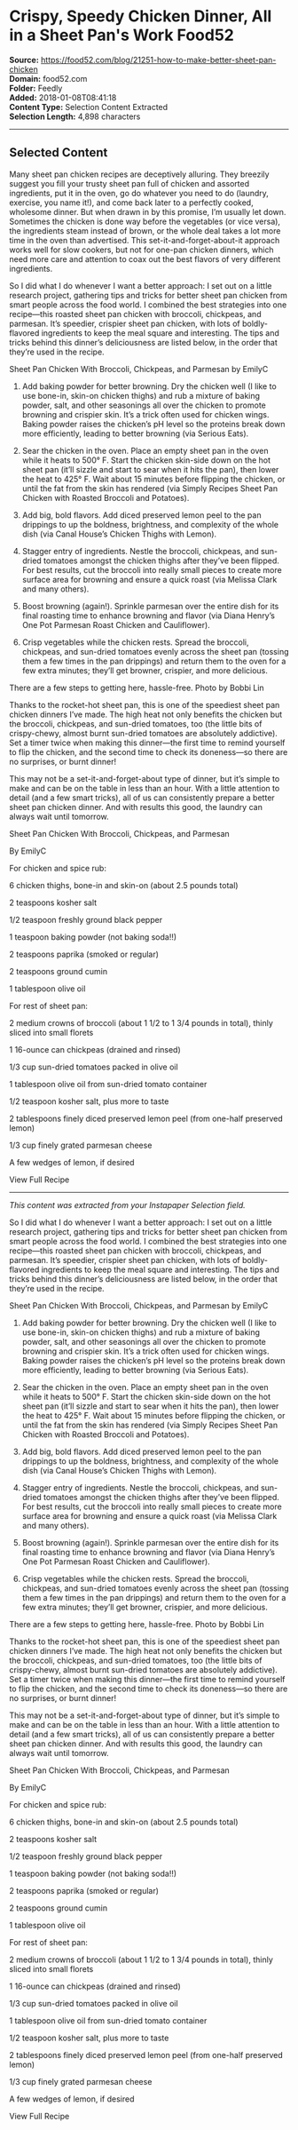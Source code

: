 # Crispy, Speedy Chicken Dinner, All in a Sheet Pan's Work Food52

**Source:** https://food52.com/blog/21251-how-to-make-better-sheet-pan-chicken  
**Domain:** food52.com  
**Folder:** Feedly  
**Added:** 2018-01-08T08:41:18  
**Content Type:** Selection Content Extracted  
**Selection Length:** 4,898 characters  


---

## Selected Content

Many sheet pan chicken recipes are deceptively alluring. They breezily suggest you fill your trusty sheet pan full of chicken and assorted ingredients, put it in the oven, go do whatever you need to do (laundry, exercise, you name it!), and come back later to a perfectly cooked, wholesome dinner. But when drawn in by this promise, I’m usually let down. Sometimes the chicken is done way before the vegetables (or vice versa), the ingredients steam instead of brown, or the whole deal takes a lot more time in the oven than advertised. This set-it-and-forget-about-it approach works well for slow cookers, but not for one-pan chicken dinners, which need more care and attention to coax out the best flavors of very different ingredients.

So I did what I do whenever I want a better approach: I set out on a little research project, gathering tips and tricks for better sheet pan chicken from smart people across the food world. I combined the best strategies into one recipe—this roasted sheet pan chicken with broccoli, chickpeas, and parmesan. It’s speedier, crispier sheet pan chicken, with lots of boldly-flavored ingredients to keep the meal square and interesting. The tips and tricks behind this dinner’s deliciousness are listed below, in the order that they’re used in the recipe.

Sheet Pan Chicken With Broccoli, Chickpeas, and Parmesan
by EmilyC

1. Add baking powder for better browning. Dry the chicken well (I like to use bone-in, skin-on chicken thighs) and rub a mixture of baking powder, salt, and other seasonings all over the chicken to promote browning and crispier skin. It’s a trick often used for chicken wings. Baking powder raises the chicken’s pH level so the proteins break down more efficiently, leading to better browning (via Serious Eats).

2. Sear the chicken in the oven. Place an empty sheet pan in the oven while it heats to 500° F. Start the chicken skin-side down on the hot sheet pan (it’ll sizzle and start to sear when it hits the pan), then lower the heat to 425° F. Wait about 15 minutes before flipping the chicken, or until the fat from the skin has rendered (via Simply Recipes Sheet Pan Chicken with Roasted Broccoli and Potatoes).

3. Add big, bold flavors. Add diced preserved lemon peel to the pan drippings to up the boldness, brightness, and complexity of the whole dish (via Canal House’s Chicken Thighs with Lemon).

4. Stagger entry of ingredients. Nestle the broccoli, chickpeas, and sun-dried tomatoes amongst the chicken thighs after they’ve been flipped. For best results, cut the broccoli into really small pieces to create more surface area for browning and ensure a quick roast (via Melissa Clark and many others).

5. Boost browning (again!). Sprinkle parmesan over the entire dish for its final roasting time to enhance browning and flavor (via Diana Henry’s One Pot Parmesan Roast Chicken and Cauliflower).

6. Crisp vegetables while the chicken rests. Spread the broccoli, chickpeas, and sun-dried tomatoes evenly across the sheet pan (tossing them a few times in the pan drippings) and return them to the oven for a few extra minutes; they’ll get browner, crispier, and more delicious.

There are a few steps to getting here, hassle-free.
Photo by Bobbi Lin

Thanks to the rocket-hot sheet pan, this is one of the speediest sheet pan chicken dinners I’ve made. The high heat not only benefits the chicken but the broccoli, chickpeas, and sun-dried tomatoes, too (the little bits of crispy-chewy, almost burnt sun-dried tomatoes are absolutely addictive). Set a timer twice when making this dinner—the first time to remind yourself to flip the chicken, and the second time to check its doneness—so there are no surprises, or burnt dinner!

This may not be a set-it-and-forget-about type of dinner, but it’s simple to make and can be on the table in less than an hour. With a little attention to detail (and a few smart tricks), all of us can consistently prepare a better sheet pan chicken dinner. And with results this good, the laundry can always wait until tomorrow.

Sheet Pan Chicken With Broccoli, Chickpeas, and Parmesan

By EmilyC

For chicken and spice rub:

6
chicken thighs, bone-in and skin-on (about 2.5 pounds total)

2
teaspoons kosher salt

1/2
teaspoon freshly ground black pepper

1
teaspoon baking powder (not baking soda!!)

2
teaspoons paprika (smoked or regular)

2
teaspoons ground cumin

1
tablespoon olive oil

For rest of sheet pan:

2
medium crowns of broccoli (about 1 1/2 to 1 3/4 pounds in total), thinly sliced into small florets

1
16-ounce can chickpeas (drained and rinsed)

1/3
cup sun-dried tomatoes packed in olive oil

1
tablespoon olive oil from sun-dried tomato container

1/2
teaspoon kosher salt, plus more to taste

2
tablespoons finely diced preserved lemon peel (from one-half preserved lemon)

1/3
cup finely grated parmesan cheese

A few wedges of lemon, if desired

View Full Recipe

---

*This content was extracted from your Instapaper Selection field.*

So I did what I do whenever I want a better approach: I set out on a little research project, gathering tips and tricks for better sheet pan chicken from smart people across the food world. I combined the best strategies into one recipe—this roasted sheet pan chicken with broccoli, chickpeas, and parmesan. It’s speedier, crispier sheet pan chicken, with lots of boldly-flavored ingredients to keep the meal square and interesting. The tips and tricks behind this dinner’s deliciousness are listed below, in the order that they’re used in the recipe.

Sheet Pan Chicken With Broccoli, Chickpeas, and Parmesan
by EmilyC

1. Add baking powder for better browning. Dry the chicken well (I like to use bone-in, skin-on chicken thighs) and rub a mixture of baking powder, salt, and other seasonings all over the chicken to promote browning and crispier skin. It’s a trick often used for chicken wings. Baking powder raises the chicken’s pH level so the proteins break down more efficiently, leading to better browning (via Serious Eats).

2. Sear the chicken in the oven. Place an empty sheet pan in the oven while it heats to 500° F. Start the chicken skin-side down on the hot sheet pan (it’ll sizzle and start to sear when it hits the pan), then lower the heat to 425° F. Wait about 15 minutes before flipping the chicken, or until the fat from the skin has rendered (via Simply Recipes Sheet Pan Chicken with Roasted Broccoli and Potatoes).

3. Add big, bold flavors. Add diced preserved lemon peel to the pan drippings to up the boldness, brightness, and complexity of the whole dish (via Canal House’s Chicken Thighs with Lemon).

4. Stagger entry of ingredients. Nestle the broccoli, chickpeas, and sun-dried tomatoes amongst the chicken thighs after they’ve been flipped. For best results, cut the broccoli into really small pieces to create more surface area for browning and ensure a quick roast (via Melissa Clark and many others).

5. Boost browning (again!). Sprinkle parmesan over the entire dish for its final roasting time to enhance browning and flavor (via Diana Henry’s One Pot Parmesan Roast Chicken and Cauliflower).

6. Crisp vegetables while the chicken rests. Spread the broccoli, chickpeas, and sun-dried tomatoes evenly across the sheet pan (tossing them a few times in the pan drippings) and return them to the oven for a few extra minutes; they’ll get browner, crispier, and more delicious.

There are a few steps to getting here, hassle-free.
Photo by Bobbi Lin

Thanks to the rocket-hot sheet pan, this is one of the speediest sheet pan chicken dinners I’ve made. The high heat not only benefits the chicken but the broccoli, chickpeas, and sun-dried tomatoes, too (the little bits of crispy-chewy, almost burnt sun-dried tomatoes are absolutely addictive). Set a timer twice when making this dinner—the first time to remind yourself to flip the chicken, and the second time to check its doneness—so there are no surprises, or burnt dinner!

This may not be a set-it-and-forget-about type of dinner, but it’s simple to make and can be on the table in less than an hour. With a little attention to detail (and a few smart tricks), all of us can consistently prepare a better sheet pan chicken dinner. And with results this good, the laundry can always wait until tomorrow.

Sheet Pan Chicken With Broccoli, Chickpeas, and Parmesan

By EmilyC

For chicken and spice rub:

6
chicken thighs, bone-in and skin-on (about 2.5 pounds total)

2
teaspoons kosher salt

1/2
teaspoon freshly ground black pepper

1
teaspoon baking powder (not baking soda!!)

2
teaspoons paprika (smoked or regular)

2
teaspoons ground cumin

1
tablespoon olive oil

For rest of sheet pan:

2
medium crowns of broccoli (about 1 1/2 to 1 3/4 pounds in total), thinly sliced into small florets

1
16-ounce can chickpeas (drained and rinsed)

1/3
cup sun-dried tomatoes packed in olive oil

1
tablespoon olive oil from sun-dried tomato container

1/2
teaspoon kosher salt, plus more to taste

2
tablespoons finely diced preserved lemon peel (from one-half preserved lemon)

1/3
cup finely grated parmesan cheese

A few wedges of lemon, if desired

View Full Recipe
